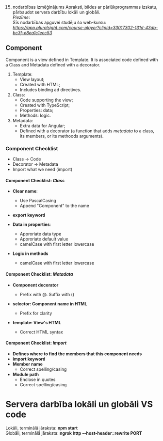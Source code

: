15. nodarbības izmēģinājums
Apraksti, bildes ar pārlūkprogrammas izskatu, pārbaudot servera darbību lokāli un globāli.  
*Piezīme*:  
Šīs nodarbības apguvei studēju šo web-kursu: *https://app.pluralsight.com/course-player?clipId=33017302-131d-43db-bc3f-e8ea1c1ecc53*

## Component
Component is a view defined in Template. It is associated code defined with a Class and Metadata defined with a decorator.
1. Template:  
   - View layout;  
   - Created with HTML;  
   - Includes binding ad directives.  
2. Class:  
   - Code supporting the view;  
   - Created with TypeScript;  
   - Properties: data;  
   - Methods: logic.  
3. Metadata:  
   - Extra data for Angular;  
   - Defined with a decorator (a function that adds *metadata* to a class, its members, or its methoods arguments).  

### Component Checklist
- Class -> Code  
- Decorator -> Metadata  
- Import what we need (import)  
 
#### Component Checklist: *Class*  
- **Clear name**:  
  - Use PascalCasing  
  - Append "Component" to the name  

- **export keyword**  

- **Data in properties**:  
  - Approriate data type  
  - Approriate default value  
  - camelCase with first letter lowercase  

- **Logic in methods**  
  - camelCase with first letter lowercase

#### Component Checklist: *Metadata*  
- **Component decorator**  
  - Prefix with @. Suffix with ()  
  
- **selector: Component name in HTML**  
  - Prefix for clarity  
  
- **template: View's HTML**  
  - Correct HTML syntax  

#### Component Checklist: *Import*  
- **Defines where to find the members that this component needs**  
- **import keyword**  
- **Member name**  
  - Correct spelling/casing  
- **Module path**  
  - Enclose in quotes  
  - Correct spelling/casing  

# Servera darbība lokāli un globāli VS code
Lokāli, terminālā jāraksta: **npm start**  
Globāli, terminālā jāraksta: **ngrok http --host-header=rewrite PORT**  
